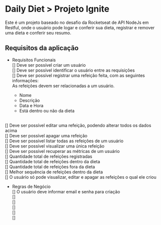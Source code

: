 # Daily Diet > Projeto Ignite

Este é um projeto baseado no desafio da Rocketseat de API NodeJs em Restful, onde o usuário pode logar e conferir sua dieta, registrar e remover uma dieta e conferir seu resumo.

## Requisitos da aplicação

- Requisitos Funcionais<br>
  [] Deve ser possível criar um usuário<br>
  [] Deve ser possível identificar o usuário entre as requisições<br>
  [] Deve ser possível registrar uma refeição feita, com as seguintes informações:<br>
  As refeições devem ser relacionadas a um usuário.<br>

  - Nome<br>
  - Descrição<br>
  - Data e Hora<br>
  - Está dentro ou não da dieta<br><br>

[] Deve ser possível editar uma refeição, podendo alterar todos os dados acima<br>
[] Deve ser possível apagar uma refeição<br>
[] Deve ser possível listar todas as refeições de um usuário<br>
[] Deve ser possível visualizar uma única refeição<br>
[] Deve ser possível recuperar as métricas de um usuário<br>
[] Quantidade total de refeições registradas<br>
[] Quantidade total de refeições dentro da dieta<br>
[] Quantidade total de refeições fora da dieta<br>
[] Melhor sequência de refeições dentro da dieta<br>
[] O usuário só pode visualizar, editar e apagar as refeições o qual ele criou<br>

- Regras de Negócio<br>
  [] O usuário deve informar email e senha para criação<br>
  []<br>
  []<br>
  []<br>
  []<br>
  []<br>
